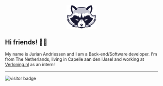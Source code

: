 <div style="text-align: center" >
    <img src="./Raccoon-Face-Logo.svg" width="100px">
</div>

## Hi friends! 👋🤖

My name is Jurian Andriessen and I am a Back-end/Software developer. I'm from The Netherlands, living in Capelle aan den IJssel and working at [Verloning.nl](https://verloning.nl)  as an intern!
* * *

![visitor badge](https://visitor-badge.glitch.me/badge?page_id=jwenjian.visitor-badge&left_text=Jurian-24%Visitors)
